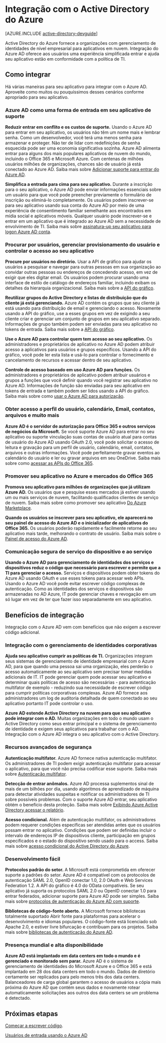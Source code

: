 <properties
   pageTitle="Como fazer a integração com o Active Directory do Azure | Microsoft Azure"
   description="Um guia para benefícios e recursos para integração com o Active Directory do Azure."
   services="active-directory"
   documentationCenter="dev-center-name"
   authors="bryanla"
   manager="mbaldwin"
   editor=""/>

<tags
   ms.service="active-directory"
   ms.devlang="na"
   ms.topic="article"
   ms.tgt_pltfrm="na"
   ms.workload="identity"
   ms.date="09/16/2016"
   ms.author="mbaldwin"/>

# <a name="integrating-with-azure-active-directory"></a>Integração com o Active Directory do Azure

[AZURE.INCLUDE [active-directory-devguide](../../../includes/active-directory-devguide.md)]

Active Directory do Azure fornece a organizações com gerenciamento de identidades de nível empresarial para aplicativos em nuvem.  Integração do Azure AD oferece aos usuários uma experiência simplificada entrar e ajuda seu aplicativo estão em conformidade com a política de TI.

## <a name="how-to-integrate"></a>Como integrar

Há várias maneiras para seu aplicativo para integrar com o Azure AD.  Aproveite como muitos ou pouquíssimos desses cenários conforme apropriado para seu aplicativo.

### <a name="support-azure-ad-as-a-way-to-sign-in-to-your-application"></a>Azure AD como uma forma de entrada em seu aplicativo de suporte

**Reduzir entrar em conflito e os custos de suporte.** Usando o Azure AD para entrar em seu aplicativo, os usuários não têm um nome mais e lembrar senha.  Como um desenvolvedor, você terá uma menos senha para armazenar e proteger.  Não ter de lidar com redefinições de senha esquecida pode ser uma economia significativa sozinha.  Azure AD alimenta entrar para alguns dos mais populares aplicativos de nuvem do mundo, incluindo o Office 365 e Microsoft Azure.  Com centenas de milhões usuários milhões de organizações, chances são de usuário já está conectado ao Azure AD.  Saiba mais sobre [Adicionar suporte para entrar do Azure AD](../active-directory-authentication-scenarios.md).

**Simplifica a entrada para cima para seu aplicativo.**  Durante a inscrição para o seu aplicativo, o Azure AD pode enviar informações essenciais sobre um usuário para que você pode preencher previamente o formulário de inscrição ou eliminá-lo completamente.  Os usuários podem inscrever-se para seu aplicativo usando sua conta do Azure AD por meio de uma experiência de consentimento familiar semelhante aos encontrados em mídia social e aplicativos móveis.  Qualquer usuário pode inscrever-se e entrar em um aplicativo que é integrado ao Azure AD sem a necessidade de envolvimento de TI.  Saiba mais sobre [assinatura-up seu aplicativo para logon Azure AD conta](../../app-service-mobile/app-service-mobile-how-to-configure-active-directory-authentication.md).

### <a name="browse-for-users-manage-user-provisioning-and-control-access-to-your-application"></a>Procurar por usuários, gerenciar provisionamento do usuário e controlar o acesso ao seu aplicativo

**Procure por usuários no diretório.**  Usar a API de gráfico para ajudar os usuários a pesquisar e navegar para outras pessoas em sua organização ao convidar outras pessoas ou endereços de concedendo acesso, em vez de exigir que eles digitar email.  Os usuários podem procurar usando uma interface de estilo de catálogo de endereços familiar, incluindo exibam os detalhes da hierarquia organizacional.  Saiba mais sobre a [API do gráfico](../active-directory-graph-api.md).

**Reutilizar grupos do Active Directory e listas de distribuição que do cliente já está gerenciando.**  Azure AD contém os grupos que seu cliente já está usando para distribuição de email e gerenciando o acesso.  Novamente usando a API do gráfico, use a esses grupos em vez de exigindo a seu cliente criar e gerenciar um conjunto de grupos em seu aplicativo separado.  Informações de grupo também podem ser enviadas para seu aplicativo no tokens de entrada.  Saiba mais sobre a [API do gráfico](../active-directory-graph-api.md).

**Use o Azure AD para controlar quem tem acesso ao seu aplicativo.**  Os administradores e proprietários de aplicativo no Azure AD podem atribuir acesso a aplicativos para usuários e grupos específicos.  Usando a API do gráfico, você pode ler esta lista e usá-lo para controlar o fornecimento e cancelamento de recursos e acessar dentro de seu aplicativo.

**Controle de acesso baseado em uso Azure AD para funções.**  Os administradores e proprietários de aplicativo podem atribuir usuários e grupos a funções que você definir quando você registrar seu aplicativo no Azure AD.  Informações de função são enviadas para seu aplicativo em tokens de entrada e também podem ser lidos usando a API do gráfico.  Saiba mais sobre como [usar o Azure AD para autorização](http://blogs.technet.com/b/ad/archive/2014/12/18/azure-active-directory-now-with-group-claims-and-application-roles.aspx).

### <a name="get-access-to-users-profile-calendar-email-contacts-files-and-more"></a>Obter acesso a perfil do usuário, calendário, Email, contatos, arquivos e muito mais

**Azure AD é o servidor de autorização para Office 365 e outros serviços de negócios da Microsoft.**  Se você suporte Azure AD para entrar no seu aplicativo ou suporte vinculação suas contas de usuário atual para contas de usuário do Azure AD usando OAuth 2.0, você pode solicitar o acesso de leitura e gravação para um perfil de usuário, calendário, email, contatos, arquivos e outras informações.  Você pode perfeitamente gravar eventos ao calendário do usuário e ler ou gravar arquivos em seu OneDrive.  Saiba mais sobre como [acessar as APIs do Office 365](https://msdn.microsoft.com/office/office365/howto/platform-development-overview).

### <a name="promote-your-application-in-the-azure-and-office-365-marketplaces"></a>Promover seu aplicativo no Azure e mercados do Office 365

**Promova seu aplicativo para milhões de organizações que já utilizam Azure AD.**  Os usuários que e pesquise esses mercados já estiver usando um ou mais serviços de nuvem, facilitando qualificados clientes de serviço de nuvem.  Saiba mais sobre como promover seu aplicativo [Do Azure Marketplace](https://azure.microsoft.com/marketplace/partner-program/).

**Quando os usuários se inscrever para seu aplicativo, ele aparecerá no seu painel de acesso do Azure AD e o inicializador de aplicativos do Office 365.**  Os usuários poderão rapidamente e facilmente retorne ao seu aplicativo mais tarde, melhorando o contrato de usuário.  Saiba mais sobre o [Painel de acesso do Azure AD](../active-directory-saas-access-panel-introduction.md).

### <a name="secure-device-to-service-and-service-to-service-communication"></a>Comunicação segura de serviço do dispositivo e ao serviço

**Usando o Azure AD para gerenciamento de identidades dos serviços e dispositivos reduz o código que necessário para escrever e permite que a TI para gerenciar o acesso.**  Serviços e dispositivos podem obter tokens do Azure AD usando OAuth e use esses tokens para acessar web APIs.  Usando o Azure AD você pode evitar escrever código complexas de autenticação.  Como as identidades dos serviços e dispositivos são armazenadas no AD Azure, IT pode gerenciar chaves e revogação em um só lugar em vez de ter que fazer isso separadamente em seu aplicativo.

## <a name="benefits-of-integration"></a>Benefícios de integração

Integração com o Azure AD vem com benefícios que não exigem a escrever código adicional.

### <a name="integration-with-enterprise-identity-management"></a>Integração com o gerenciamento de identidades corporativas

**Ajuda seu aplicativo cumprir as políticas de TI.**  Organizações integram seus sistemas de gerenciamento de identidade empresarial com o Azure AD, para que quando uma pessoa sai uma organização, eles perderão o acesso automaticamente ao seu aplicativo sem precisar tomar medidas adicionais de IT.  IT pode gerenciar quem pode acessar seu aplicativo e determinar quais políticas de acesso são necessárias - para autenticação multifator de exemplo - reduzindo sua necessidade de escrever código para cumprir políticas corporativas complexas.  Azure AD fornece aos administradores um log de auditoria detalhada de quem conectado ao seu aplicativo portanto IT pode controlar o uso.

**Azure AD estende Active Directory na nuvem para que seu aplicativo pode integrar com o AD.**  Muitas organizações em todo o mundo usam o Active Directory como seus entrar principal e o sistema de gerenciamento de identidade e exigem seus aplicativos para trabalhar com o AD.  Integração com o Azure AD integra o seu aplicativo com o Active Directory.

### <a name="advanced-security-features"></a>Recursos avançados de segurança

**Autenticação multifator.**  Azure AD fornece nativa autenticação multifator.  Os administradores de TI podem exigir autenticação multifator para acessar o aplicativo, para que você não precisa codificar esse suporte.  Saiba mais sobre [Autenticação multifator](https://azure.microsoft.com/documentation/services/multi-factor-authentication/).

**Detecção de entrar anômalos.**  Azure AD processa suplementos sinal de mais de um bilhões por dia, usando algoritmos de aprendizado de máquina para detectar atividades suspeitas e notificar os administradores de TI sobre possíveis problemas.  Com o suporte Azure AD entrar, seu aplicativo obtém o benefício desta proteção. Saiba mais sobre [Exibindo Azure Active Directory acessar o relatório](../active-directory-view-access-usage-reports.md).

**Acesso condicional.**  Além de autenticação multifator, os administradores podem requerer condições específicas ser atendidas antes que os usuários possam entrar no aplicativo.  Condições que podem ser definidas incluir o intervalo de endereços IP de dispositivos cliente, participação em grupos especificados e o estado do dispositivo sendo usado para o access.  Saiba mais sobre [acesso condicional do Active Directory do Azure](../active-directory-conditional-access.md).

### <a name="easy-development"></a>Desenvolvimento fácil

**Protocolos padrão do setor.**  A Microsoft está comprometida em oferecer suporte a padrões do setor.  Azure AD é compatível com os protocolos de autenticação SAML 2.0, OpenID conectar 1.0, 2.0 OAuth e Web Services Federation 1.2.  A API do gráfico é 4.0 do OData compatíveis.  Se seu aplicativo já suporta os protocolos SAML 2.0 ou OpenID conectar 1.0 para entrar federados, adicionar suporte para Azure AD pode ser simples.  Saiba mais sobre [protocolos de autenticação do Azure AD com suporte](../active-directory-authentication-protocols.md).

**Bibliotecas de código-fonte aberto.**  A Microsoft fornece bibliotecas totalmente suportado Abrir fonte para plataformas para acelerar o desenvolvimento e idiomas populares.  O código-fonte está licenciado sob Apache 2.0, e estiver livre bifurcação e contribuam para os projetos.  Saiba mais sobre [bibliotecas de autenticação do Azure AD](../active-directory-authentication-libraries.md).

### <a name="worldwide-presence-and-high-availability"></a>Presença mundial e alta disponibilidade

**Azure AD está implantado em data centers em todo o mundo e é gerenciado e monitorado sem parar.**  Azure AD é o sistema de gerenciamento de identidades do Microsoft Azure e o Office 365 e está implantado em 28 dos data centers em todo o mundo.  Dados de diretório certamente ser replicados para pelo menos três dos data centers.  Balanceadores de carga global garantem o acesso de usuários a cópia mais próxima do Azure AD que contém seus dados e novamente rotear automaticamente solicitações aos outros dos data centers se um problema é detectado.

## <a name="next-steps"></a>Próximas etapas

[Começar a escrever código](../active-directory-developers-guide.md#getting-started).

[Usuários de entrada usando o Azure AD](../active-directory-authentication-scenarios.md)
